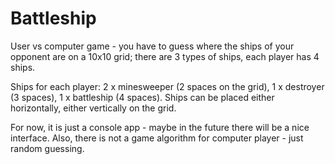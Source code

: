 # Battleship
User vs computer game - you have to guess where the ships of your opponent are on a 10x10 grid;
there are 3 types of ships, each player has 4 ships.

Ships for each player: 2 x minesweeper (2 spaces on the grid), 1 x destroyer (3 spaces), 1 x battleship (4 spaces).
Ships can be placed either horizontally, either vertically on the grid.

For now, it is just a console app - maybe in the future there will be a nice interface.
Also, there is not a game algorithm for computer player - just random guessing.
